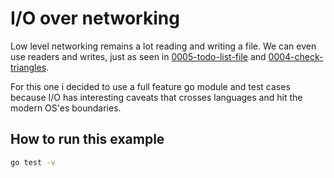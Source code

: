 # I/O over networking

Low level networking remains a lot reading and writing a file. We can even use
readers and writes, just as seen in [0005-todo-list-file][1] and
[0004-check-triangles][2].

For this one i decided to use a full feature go module and test cases because
I/O has interesting caveats that crosses languages and hit the modern OS'es
boundaries.

[1]: ../0005-todo-list-file/todo-list-v1.go
[2]: ../0004-check-triangles/check-triangles.go

## How to run this example

```bash
go test -v
```
